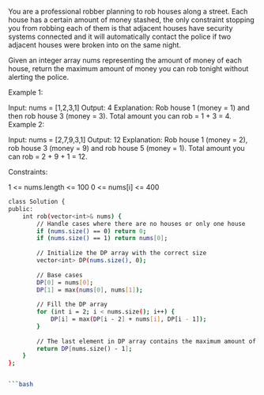  
You are a professional robber planning to rob houses along a street. Each house has a certain amount of money stashed, the only constraint stopping you from robbing each of them is that adjacent houses have security systems connected and it will automatically contact the police if two adjacent houses were broken into on the same night.

Given an integer array nums representing the amount of money of each house, return the maximum amount of money you can rob tonight without alerting the police.

 

Example 1:

Input: nums = [1,2,3,1]
Output: 4
Explanation: Rob house 1 (money = 1) and then rob house 3 (money = 3).
Total amount you can rob = 1 + 3 = 4.
Example 2:

Input: nums = [2,7,9,3,1]
Output: 12
Explanation: Rob house 1 (money = 2), rob house 3 (money = 9) and rob house 5 (money = 1).
Total amount you can rob = 2 + 9 + 1 = 12.
 

Constraints:

1 <= nums.length <= 100
0 <= nums[i] <= 400


```bash
class Solution {
public:
    int rob(vector<int>& nums) {
        // Handle cases where there are no houses or only one house
        if (nums.size() == 0) return 0;
        if (nums.size() == 1) return nums[0];
        
        // Initialize the DP array with the correct size
        vector<int> DP(nums.size(), 0);
        
        // Base cases
        DP[0] = nums[0];
        DP[1] = max(nums[0], nums[1]);
        
        // Fill the DP array
        for (int i = 2; i < nums.size(); i++) {
            DP[i] = max(DP[i - 2] + nums[i], DP[i - 1]);
        }
        
        // The last element in DP array contains the maximum amount of money that can be robbed
        return DP[nums.size() - 1];
    }
};


```bash
